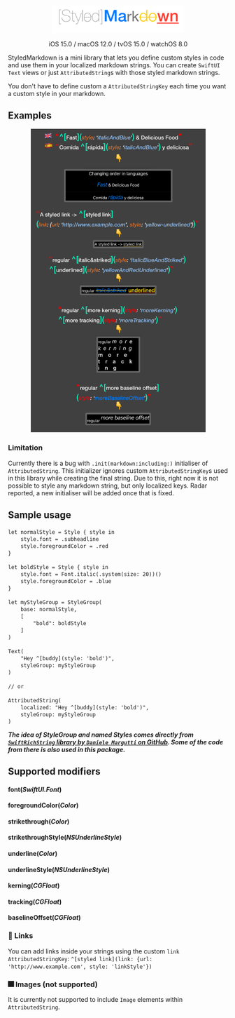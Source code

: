 <p align="center">
<img src="Docs/logo.png" width="300" max-width="80%" alt="glide"/>
</p>

<p align="center">
iOS 15.0 / macOS 12.0 / tvOS 15.0 / watchOS 8.0
</p>

StyledMarkdown is a mini library that lets you define custom styles in code and use them in your localized markdown strings. You can create `SwiftUI` `Text` views or just `AttributedString`s with those styled markdown strings.

You don't have to define custom a `AttributedStringKey` each time you want a custom style in your markdown.

## Examples
<p align="center">
<img src="Docs/examples.png" width="400" max-width="80%" alt="glide devices"/>
</p>

### Limitation

Currently there is a bug with `.init(markdown:including:)` initialiser of `AttributedString`. This initializer ignores custom `AttributedStringKey`s used in this library while creating the final string. Due to this, right now it is not possible to style any markdown string, but only localized keys. Radar reported, a new initialiser will be added once that is fixed.

## Sample usage

```
let normalStyle = Style { style in
	style.font = .subheadline
	style.foregroundColor = .red
}

let boldStyle = Style { style in
	style.font = Font.italic(.system(size: 20))()
	style.foregroundColor = .blue
}

let myStyleGroup = StyleGroup(
	base: normalStyle,
	[
		"bold": boldStyle
	]
)

Text(
	"Hey ^[buddy](style: 'bold')",
	styleGroup: myStyleGroup
)

// or

AttributedString(
	localized: "Hey ^[buddy](style: 'bold')",
	styleGroup: myStyleGroup
)
```

***The idea of StyleGroup and named Styles comes directly from [`SwiftRichString` library by `Daniele Margutti` on GitHub](https://github.com/malcommac/SwiftRichString). Some of the code from there is also used in this package.***

## Supported modifiers

#### font(*SwiftUI.Font*)
#### foregroundColor(*Color*)
#### strikethrough(*Color*)
#### strikethroughStyle(*NSUnderlineStyle*)
#### underline(*Color*)
#### underlineStyle(*NSUnderlineStyle*)
#### kerning(*CGFloat*)
#### tracking(*CGFloat*)
#### baselineOffset(*CGFloat*)

### 🔗 Links

You can add links inside your strings using the custom `link` `AttributedStringKey`:
`^[styled link](link: {url: 'http://www.example.com', style: 'linkStyle'})`

### 🎆 Images (not supported)

It is currently not supported to include `Image` elements within `AttributedString`.
